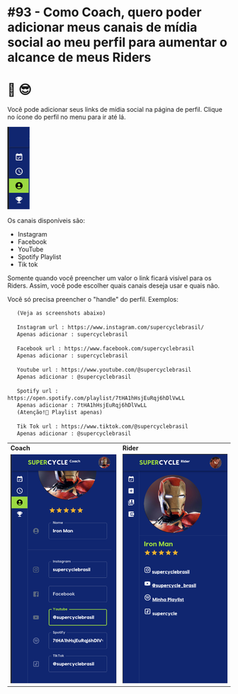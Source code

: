 # #93 - Como Coach, quero poder adicionar meus canais de mídia social ao meu perfil para aumentar o alcance de meus Riders
# 📸 😎
Você pode adicionar seus links de mídia social na página de perfil. Clique no ícone do perfil no menu para ir até lá.

<img src="Screenshot0.png" width="50" title="Edit">

Os canais disponíveis são:

- Instagram
- Facebook
- YouTube
- Spotify Playlist
- Tik tok

Somente quando você preencher um valor o link ficará visível para os Riders. 
Assim, você pode escolher quais canais deseja usar e quais não.

Você só precisa preencher o "handle" do perfil. Exemplos:

```
   (Veja as screenshots abaixo)
   
   Instagram url : https://www.instagram.com/supercyclebrasil/
   Apenas adicionar : supercyclebrasil
   
   Facebook url : https://www.facebook.com/supercyclebrasil
   Apenas adicionar : supercyclebrasil
   
   Youtube url : https://www.youtube.com/@supercyclebrasil
   Apenas adicionar : @supercyclebrasil
   
   Spotify url : https://open.spotify.com/playlist/7tHA1hHsjEuRqj6hDlVwLL
   Apenas adicionar : 7tHA1hHsjEuRqj6hDlVwLL
   (Atenção!🚨 Playlist apenas)
   
   Tik Tok url : https://www.tiktok.com/@supercyclebrasil
   Apenas adicionar : @supercyclebrasil
```

<table>
 <tr> 
    <td> <b>Coach</b> </td>
    <td> <b>Rider</b> </td>
 </tr>
 <tr>
    <td><img src="Screenshot1.png" width="300" title="Edit"></td>
    <td><img src="Screenshot2.png" width="300" title="View"></td> 
</tr>
</table>



